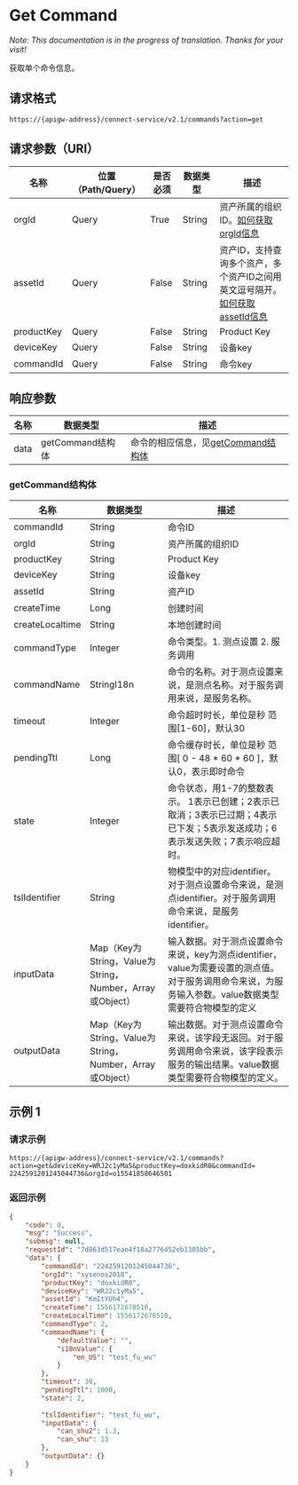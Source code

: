 # Get Command

*Note: This documentation is in the progress of translation. Thanks for your visit!*

获取单个命令信息。

## 请求格式

```
https://{apigw-address}/connect-service/v2.1/commands?action=get
```

## 请求参数（URI）

| 名称          | 位置（Path/Query） | 是否必须 | 数据类型 | 描述      |
|---------------|------------------|----------|-----------|--------------|
| orgId         | Query            | True     | String    | 资产所属的组织ID。[如何获取orgId信息](/docs/api/en/latest/api_faqs#orgid-orgid)                |
| assetId  | Query            | False   | String         | 资产ID，支持查询多个资产，多个资产ID之间用英文逗号隔开。[如何获取assetId信息](/docs/api/en/latest/api_faqs.html#assetid-assetid) |
| productKey | Query          | False       | String       | Product Key      |
| deviceKey | Query           | False      | String       | 设备key          |
| commandId | Query            | False    | String        | 命令key          |

## 响应参数

| 名称 | 数据类型 | 描述         |
|-------------|-------------------|-----------------------------|
| data |    getCommand结构体        | 命令的相应信息，见[getCommand结构体](/docs/api/en/latest/connect/get_command.html#id3) |

### getCommand结构体

| 名称 | 数据类型| 描述|
|-----------------|---------------------------|----------------|
| commandId       | String| 命令ID|
| orgId          | String    | 资产所属的组织ID  |
| productKey | String          | Product Key      |
| deviceKey  | String     | 设备key          |
| assetId   | String      | 资产ID|
| createTime      | Long| 创建时间|
| createLocaltime | String| 本地创建时间|
| commandType     | Integer| 命令类型。1. 测点设置 2. 服务调用|
| commandName     | StringI18n| 命令的名称。对于测点设置来说，是测点名称。对于服务调用来说，是服务名称。|
| timeout         | Integer| 命令超时时长，单位是秒 范围[1-60]，默认30|
| pendingTtl      | Long| 命令缓存时长，单位是秒 范围[ 0 - 48 * 60 * 60 ]，默认0，表示即时命令|
| state           | Integer| 命令状态，用1-7的整数表示。 1表示已创建；2表示已取消；3表示已过期；4表示已下发；5表示发送成功；6表示发送失败；7表示响应超时。|
| tslIdentifier   | String| 物模型中的对应identifier。对于测点设置命令来说，是测点identifier。对于服务调用命令来说，是服务identifier。|
| inputData       | Map（Key为String，Value为String，Number，Array或Object） | 输入数据。对于测点设置命令来说，key为测点identifier，value为需要设置的测点值。对于服务调用命令来说，为服务输入参数。value数据类型需要符合物模型的定义 |
| outputData      | Map（Key为String，Value为String，Number，Array或Object） | 输出数据。对于测点设置命令来说，该字段无返回。对于服务调用命令来说，该字段表示服务的输出结果。value数据类型需要符合物模型的定义。|




## 示例 1

### 请求示例

```
https://{apigw-address}/connect-service/v2.1/commands?action=get&deviceKey=WRJ2c1yMa5&productKey=doxkidR0&commandId= 2242591201245044736&orgId=o15541858646501
```

### 返回示例

```json
{
    "code": 0,
    "msg": "Success",
    "submsg": null,
    "requestId": "7d863d517eae4f18a2776452eb1305bb",
    "data": {
        "commandId": "2242591201245044736",
        "orgId": "sysenos2018",
        "productKey": "doxkidR0",
        "deviceKey": "WRJ2c1yMa5",
        "assetId": "KmItYUh4",
        "createTime": 1556172678510,
        "createLocalTime": 1556172678510,
        "commandType": 2,
        "commandName": {
            "defaultValue": "",
            "i18nValue": {
                "en_US": "test_fu_wu"
            }
        },
        "timeout": 30,
        "pendingTtl": 1000,
        "state": 2,
       
        "tslIdentifier": "test_fu_wu",
        "inputData": {
            "can_shu2": 1.3,
            "can_shu": 13
        },
        "outputData": {}
    }
}
```

